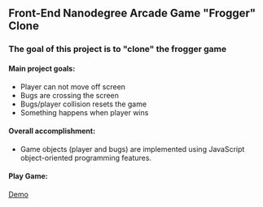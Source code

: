 ## Front-End Nanodegree Arcade Game "Frogger" Clone


### The goal of this project is to "clone" the frogger game

#### Main project goals:

* Player can not move off screen
* Bugs are crossing the screen
* Bugs/player collision resets the game
* Something happens when player wins

#### Overall accomplishment:

* Game objects (player and bugs) are implemented using JavaScript object-oriented programming features.


#### Play Game:


[Demo](http://nicolepcx.github.io./ "Demo")

